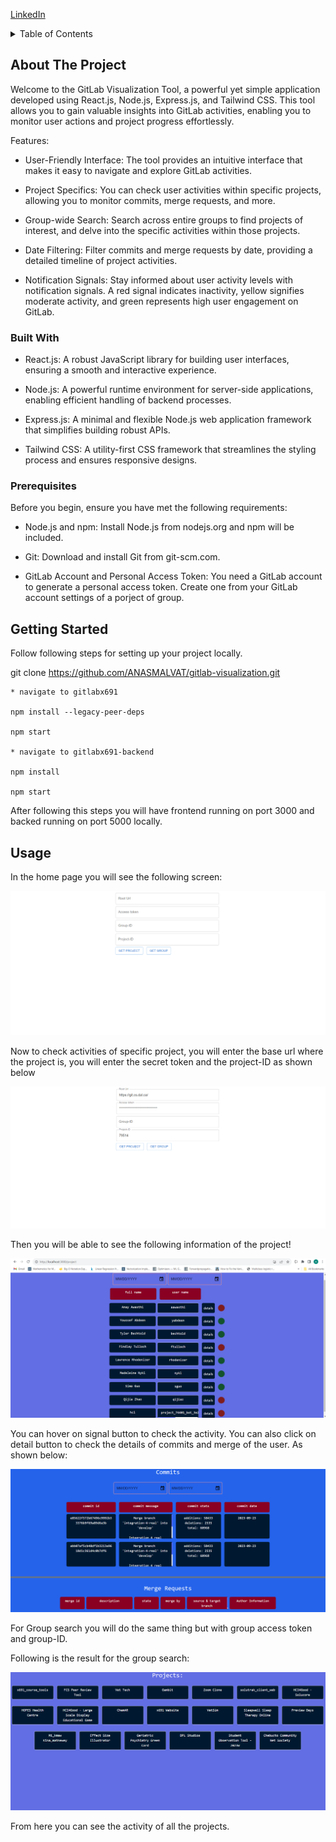 <a name="readme-top"></a>

[LinkedIn](https://www.linkedin.com/in/anas-malvat-8a95b81a3/)



<!-- TABLE OF CONTENTS -->
<details>
  <summary>Table of Contents</summary>
  <ol>
    <li>
      <a href="#about-the-project">About The Project</a>
      <ul>
        <li><a href="#built-with">Built With</a></li>
      </ul>
    </li>
    <li>
      <a href="#getting-started">Getting Started</a>
    </li>
    <li><a href="#usage">Usage</a></li>
  </ol>
</details>



<!-- ABOUT THE PROJECT -->
## About The Project


Welcome to the GitLab Visualization Tool, a powerful yet simple application developed using React.js, Node.js, Express.js, and Tailwind CSS. This tool allows you to gain valuable insights into GitLab activities, enabling you to monitor user actions and project progress effortlessly.

Features:

* User-Friendly Interface: The tool provides an intuitive interface that makes it easy to navigate and explore GitLab activities.

* Project Specifics: You can check user activities within specific projects, allowing you to monitor commits, merge requests, and more.

* Group-wide Search: Search across entire groups to find projects of interest, and delve into the specific activities within those projects.

* Date Filtering: Filter commits and merge requests by date, providing a detailed timeline of project activities.

* Notification Signals: Stay informed about user activity levels with notification signals. A red signal indicates inactivity, yellow signifies moderate activity, and green represents high user engagement on GitLab.


### Built With

* React.js: A robust JavaScript library for building user interfaces, ensuring a smooth and interactive experience.

* Node.js: A powerful runtime environment for server-side applications, enabling efficient handling of backend processes.

* Express.js: A minimal and flexible Node.js web application framework that simplifies building robust APIs.

* Tailwind CSS: A utility-first CSS framework that streamlines the styling process and ensures responsive designs.

### Prerequisites

Before you begin, ensure you have met the following requirements:

* Node.js and npm: Install Node.js from nodejs.org and npm will be included.

* Git: Download and install Git from git-scm.com.

* GitLab Account and Personal Access Token: You need a GitLab account to generate a personal access token. Create one from your GitLab account settings of a porject of group.

## Getting Started

Follow following steps for setting up your project locally.

git clone https://github.com/ANASMALVAT/gitlab-visualization.git

    * navigate to gitlabx691

    npm install --legacy-peer-deps

    npm start

    * navigate to gitlabx691-backend

    npm install
    
    npm start

After following this steps you will have frontend running on port 3000 and backed running on port 5000 locally.


<!-- USAGE EXAMPLES -->
## Usage
In the home page you will see the following screen:

![Alt text](images/image.png)

Now to check activities of specific project, you will enter the base url where the project is, you will enter the secret token and the project-ID as shown below 

![Alt text](images/image-1.png)

Then you will be able to see the following information of the project!

![Alt text](images/image-2.png)

You can hover on signal button to check the activity. You can also click on detail button to check the details of commits and merge of the user. As shown below:

![Alt text](images/image-3.png)


For Group search you will do the same thing but with group access token and group-ID.

Following is the result for the group search:

![Alt text](images/image-4.png)


From here you can see the activity of all the projects. 
